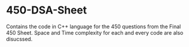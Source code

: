 # 450-DSA-Sheet
Contains the code in C++ language for the 450 questions from the Final 450 Sheet. Space and Time complexity for each and every code are also disucssed.
